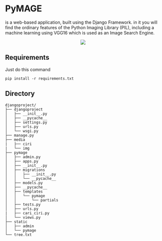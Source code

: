 # PyMAGE
is a web-based application, built using the Django Framework. in it you will find the ordinary features of the Python Imaging Library (PIL), including a machine learning using VGG16 which is used as an Image Search Engine.

<p align="center">
	<a name="top" href="https://github.com/anwareset/djangoproject"><img src="https://raw.githubusercontent.com/anwareset/djangoproject/master/hasilPerformaAkhir.png"></a>
</p>

## Requirements
Just do this command
```text
pip install -r requirements.txt
```

## Directory
```text
djangoproject/
├── djangoproject
│   ├── __init__.py
│   ├── __pycache__
│   ├── settings.py
│   ├── urls.py
│   └── wsgi.py
├── manage.py
├── media
|   ├── ciri
|   └── img
├── pymage
│   ├── admin.py
│   ├── apps.py
│   ├── __init__.py
│   ├── migrations
│   │   ├── __init__.py
│   │   └── __pycache__
│   ├── models.py
│   ├── __pycache__
│   ├── templates
│   │   └── pymage
│   │       └── partials
│   ├── tests.py
│   ├── urls.py
|   ├── cari_ciri.py
│   └── views.py
├── static
│   ├── admin
│   └── pymage
└── tree.txt
```
